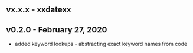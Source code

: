 ## vx.x.x - xxdatexx

## v0.2.0 - February 27, 2020

* added keyword lookups - abstracting exact keyword names from code
